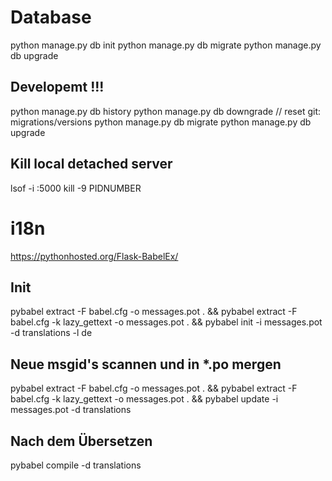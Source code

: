 # Database

python manage.py db init
python manage.py db migrate
python manage.py db upgrade

## Developemt !!!
python manage.py db history
python manage.py db downgrade
// reset git: migrations/versions
python manage.py db migrate
python manage.py db upgrade

## Kill local detached server
lsof -i :5000
kill -9 PIDNUMBER

# i18n

https://pythonhosted.org/Flask-BabelEx/

## Init
pybabel extract -F babel.cfg -o messages.pot . && pybabel extract -F babel.cfg -k lazy_gettext -o messages.pot . && pybabel init -i messages.pot -d translations -l de

## Neue msgid's scannen und in *.po mergen
pybabel extract -F babel.cfg -o messages.pot . && pybabel extract -F babel.cfg -k lazy_gettext -o messages.pot . && pybabel update -i messages.pot -d translations

## Nach dem Übersetzen
pybabel compile -d translations
